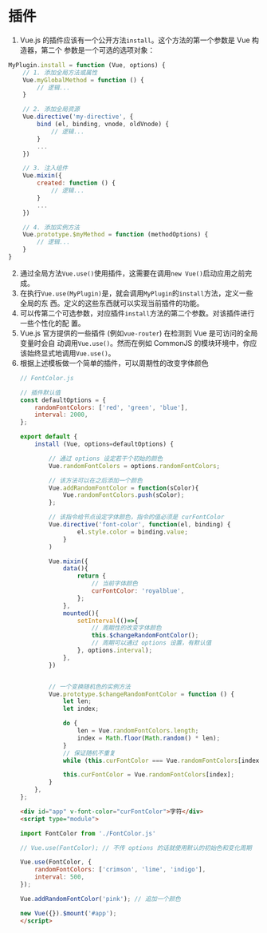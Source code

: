 # 插件


1. Vue.js 的插件应该有一个公开方法`install`。这个方法的第一个参数是 Vue 构造器，第二个
参数是一个可选的选项对象：
```js
MyPlugin.install = function (Vue, options) {
    // 1. 添加全局方法或属性
    Vue.myGlobalMethod = function () {
        // 逻辑...
    }

    // 2. 添加全局资源
    Vue.directive('my-directive', {
        bind (el, binding, vnode, oldVnode) {
            // 逻辑...
        }
        ...
    })

    // 3. 注入组件
    Vue.mixin({
        created: function () {
            // 逻辑...
        }
        ...
    })

    // 4. 添加实例方法
    Vue.prototype.$myMethod = function (methodOptions) {
        // 逻辑...
    }
}
```
2. 通过全局方法`Vue.use()`使用插件，这需要在调用`new Vue()`启动应用之前完成。
3. 在执行`Vue.use(MyPlugin)`是，就会调用`MyPlugin`的`install`方法，定义一些全局的东
西。定义的这些东西就可以实现当前插件的功能。
4. 可以传第二个可选参数，对应插件`install`方法的第二个参数。对该插件进行一些个性化的配
置。
5. Vue.js 官方提供的一些插件 (例如`vue-router`) 在检测到 Vue 是可访问的全局变量时会自
动调用`Vue.use()`。然而在例如 CommonJS 的模块环境中，你应该始终显式地调用`Vue.use()`。
6. 根据上述模板做一个简单的插件，可以周期性的改变字体颜色
    ```js
    // FontColor.js

    // 插件默认值
    const defaultOptions = {
    	randomFontColors: ['red', 'green', 'blue'],
    	interval: 2000,
    };

    export default {
        install (Vue, options=defaultOptions) {

            // 通过 options 设定若干个初始的颜色
            Vue.randomFontColors = options.randomFontColors;

            // 该方法可以在之后添加一个颜色
            Vue.addRandomFontColor = function(sColor){
                Vue.randomFontColors.push(sColor);
            };

            // 该指令给节点设定字体颜色，指令的值必须是 curFontColor
            Vue.directive('font-color', function(el, binding) {
                    el.style.color = binding.value;
                }
            )

            Vue.mixin({
                data(){
                    return {
                        // 当前字体颜色
                        curFontColor: 'royalblue',
                    };
                },
                mounted(){
                    setInterval(()=>{
                        // 周期性的改变字体颜色
                        this.$changeRandomFontColor();
                        // 周期可以通过 options 设置，有默认值
                    }, options.interval);
                },
            })


            // 一个变换随机色的实例方法
            Vue.prototype.$changeRandomFontColor = function () {
                let len;
                let index;

                do {
                    len = Vue.randomFontColors.length;
                    index = Math.floor(Math.random() * len);
                }
                // 保证随机不重复
                while (this.curFontColor === Vue.randomFontColors[index]);

                this.curFontColor = Vue.randomFontColors[index];
            }
        },
    };
    ```
    ```html
    <div id="app" v-font-color="curFontColor">字符</div>
    <script type="module">

    import FontColor from './FontColor.js'

    // Vue.use(FontColor); // 不传 options 的话就使用默认的初始色和变化周期

    Vue.use(FontColor, {
        randomFontColors: ['crimson', 'lime', 'indigo'],
        interval: 500,
    });

    Vue.addRandomFontColor('pink'); // 追加一个颜色

    new Vue({}).$mount('#app');
    </script>
    ```
